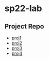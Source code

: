 # sp22-lab

## Project Repo

- [proj1](https://github.com/silver-ymz/cs61c-sp22-proj1)
- [proj2](https://github.com/silver-ymz/cs61c-sp22-proj2)
- [proj3](https://github.com/silver-ymz/cs61c-sp22-proj3)
- [proj4](https://github.com/silver-ymz/cs61c-sp22-proj4)
